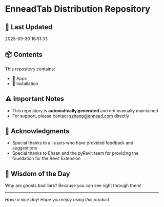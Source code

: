 # EnneadTab Distribution Repository

## 📅 Last Updated
2025-09-30 16:51:33



## 📦 Contents
This repository contains:
- 📂 Apps
- 📂 Installation

## ⚠️ Important Notes
- This repository is **automatically generated** and not manually maintained
- For support, please contact szhang@ennead.com directly

## 🙏 Acknowledgments
- Special thanks to all users who have provided feedback and suggestions
- Special thanks to Ehsan and the pyRevit team for providing the foundation for the Revit Extension

## 💭 Wisdom of the Day
Why are ghosts bad liars? Because you can see right through them!

---
*Have a nice day! Hope you enjoy using this product.*
